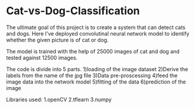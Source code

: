 # Cat-vs-Dog-Classification

The ultimate goal of this project is to create a system that can detect cats and dogs. Here I've deployed convolutinal neural network model to identify whether the given picture is of cat or dog.

The model is trained with the help of 25000 images of cat and dog and tested against 12500 images.

The code is divide into 5 parts.
1)loading of the image dataset
2)Derive the labels from the name of the jpg file
3)Data pre-proscessing
4)feed the image data into the network model
5)fitting of the data 
6)prediction of the image

Libraries used: 1.openCV 2.tflearn 3.numpy 
 
